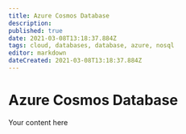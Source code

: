 ```yaml
---
title: Azure Cosmos Database
description: 
published: true
date: 2021-03-08T13:18:37.884Z
tags: cloud, databases, database, azure, nosql
editor: markdown
dateCreated: 2021-03-08T13:18:37.884Z
---
```


# Azure Cosmos Database
Your content here